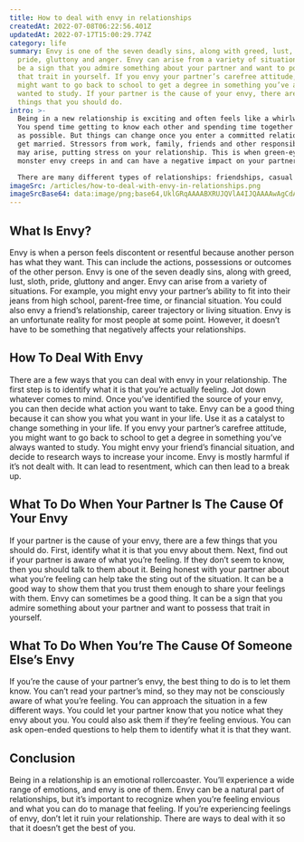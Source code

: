 ```yaml
---
title: How to deal with envy in relationships
createdAt: 2022-07-08T06:22:56.401Z
updatedAt: 2022-07-17T15:00:29.774Z
category: life
summary: Envy is one of the seven deadly sins, along with greed, lust, sloth,
  pride, gluttony and anger. Envy can arise from a variety of situations. It can
  be a sign that you admire something about your partner and want to possess
  that trait in yourself. If you envy your partner’s carefree attitude, you
  might want to go back to school to get a degree in something you’ve always
  wanted to study. If your partner is the cause of your envy, there are a few
  things that you should do.
intro: >-
  Being in a new relationship is exciting and often feels like a whirlwind.
  You spend time getting to know each other and spending time together as much
  as possible. But things can change once you enter a committed relationship or
  get married. Stressors from work, family, friends and other responsibilities
  may arise, putting stress on your relationship. This is when green-eyed
  monster envy creeps in and can have a negative impact on your partner. 

  There are many different types of relationships: friendships, casual dating or serious partners. Regardless of what type of relationships you have with another person, envy probably won’t be far behind if they are important to you. Envy is one of the seven deadly sins for good reason. When we experience envy in a relationship it creates distrust, resentment and can ultimately end things prematurely before they even really begin. However, there are ways to deal with this feeling so that it doesn’t get the better of you.
imageSrc: /articles/how-to-deal-with-envy-in-relationships.png
imageSrcBase64: data:image/png;base64,UklGRqAAAABXRUJQVlA4IJQAAAAwAgCdASoKAAoAAUAmJbACdAYr7uI4Rc7cAAD++ETfj3NxrUr/9OHqZZYMe4mv/7Mb3kvDi/HO63+7fTg5G7/DIUf5lK4+Oi9xv7egBe9A+4r/xgqm+BZHY7AdWIOtIr242HDnPvHvHv+tCiUgLO03dcbDf9Qjm+Gl73mZ/8SJ5uRftcmX/+poP1T/Zv6dw6x54AAA
---
```


## What Is Envy?

Envy is when a person feels discontent or resentful because another person has what they want. This can include the actions, possessions or outcomes of the other person. Envy is one of the seven deadly sins, along with greed, lust, sloth, pride, gluttony and anger.
Envy can arise from a variety of situations. For example, you might envy your partner’s ability to fit into their jeans from high school, parent-free time, or financial situation. You could also envy a friend’s relationship, career trajectory or living situation.
Envy is an unfortunate reality for most people at some point. However, it doesn’t have to be something that negatively affects your relationships.

## How To Deal With Envy

There are a few ways that you can deal with envy in your relationship. The first step is to identify what it is that you’re actually feeling. Jot down whatever comes to mind. Once you’ve identified the source of your envy, you can then decide what action you want to take.
Envy can be a good thing because it can show you what you want in your life. Use it as a catalyst to change something in your life. If you envy your partner’s carefree attitude, you might want to go back to school to get a degree in something you’ve always wanted to study. You might envy your friend’s financial situation, and decide to research ways to increase your income.
Envy is mostly harmful if it’s not dealt with. It can lead to resentment, which can then lead to a break up.

## What To Do When Your Partner Is The Cause Of Your Envy

If your partner is the cause of your envy, there are a few things that you should do. First, identify what it is that you envy about them. Next, find out if your partner is aware of what you’re feeling. If they don’t seem to know, then you should talk to them about it.
Being honest with your partner about what you’re feeling can help take the sting out of the situation. It can be a good way to show them that you trust them enough to share your feelings with them.
Envy can sometimes be a good thing. It can be a sign that you admire something about your partner and want to possess that trait in yourself.

## What To Do When You’re The Cause Of Someone Else’s Envy

If you’re the cause of your partner’s envy, the best thing to do is to let them know. You can’t read your partner’s mind, so they may not be consciously aware of what you’re feeling. You can approach the situation in a few different ways.
You could let your partner know that you notice what they envy about you. You could also ask them if they’re feeling envious. You can ask open-ended questions to help them to identify what it is that they want.

## Conclusion

Being in a relationship is an emotional rollercoaster. You’ll experience a wide range of emotions, and envy is one of them. Envy can be a natural part of relationships, but it’s important to recognize when you’re feeling envious and what you can do to manage that feeling. If you’re experiencing feelings of envy, don’t let it ruin your relationship. There are ways to deal with it so that it doesn’t get the best of you.

